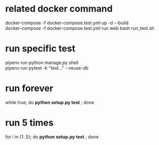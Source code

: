 # related docker command
docker-compose -f docker-compose.test.yml up -d --build <br />
docker-compose -f docker-compose.test.yml run web bash run_test.sh <br />

# run specific test
pipenv run python manage.py shell  <br />
pipenv run pytest -k "test..." --reuse-db  <br />

# run forever 
while true; do **python setup.py test** ; done

# run 5 times
for i in {1..5}; do **python setup.py test** ; done
